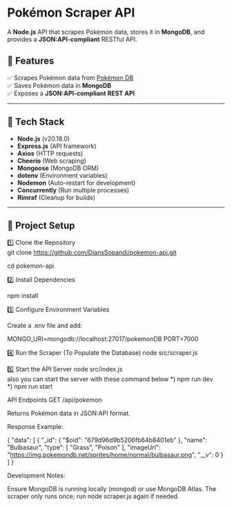 
# Pokémon Scraper API 

A **Node.js** API that scrapes Pokémon data, stores it in **MongoDB**, and provides a **JSON:API-compliant** RESTful API.

## 🚀 Features
✅ Scrapes Pokémon data from [Pokémon DB](https://pokemondb.net/)  
✅ Saves Pokémon data in **MongoDB**  
✅ Exposes a **JSON:API-compliant REST API**  

---

## 📌 Tech Stack
- **Node.js** (v20.18.0)
- **Express.js** (API framework)
- **Axios** (HTTP requests)
- **Cheerio** (Web scraping)
- **Mongoose** (MongoDB ORM)
- **dotenv** (Environment variables)
- **Nodemon** (Auto-restart for development)
- **Concurrently** (Run multiple processes)
- **Rimraf** (Cleanup for builds)


---

## 📂 Project Setup

1️⃣ Clone the Repository  
git clone https://github.com/DiansSopandi/pokemon-api.git

cd pokemon-api

2️⃣ Install Dependencies

npm install

3️⃣ Configure Environment Variables

Create a .env file and add:

MONGO_URI=mongodb://localhost:27017/pokemonDB
PORT=7000

4️⃣ Run the Scraper (To Populate the Database)
node src/scraper.js

5️⃣ Start the API Server
node src/index.js  
also you can start the server with these command below 
*)  npm run dev  
*)  npm run start

API Endpoints
GET /api/pokemon

Returns Pokémon data in JSON:API format.

Response Example:

{
  "data": [
    {
    "_id": {
        "$oid": "679d96d9b5206fb64b8401eb"
    },
    "name": "Bulbasaur",
    "type": [
        "Grass",
        "Poison"
    ],
    "imageUrl": "https://img.pokemondb.net/sprites/home/normal/bulbasaur.png",
    "__v": 0
    }            
  ]
}


Development Notes:

Ensure MongoDB is running locally (mongod) or use MongoDB Atlas.
The scraper only runs once; run node scraper.js again if needed.